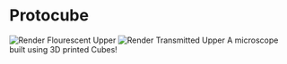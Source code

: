 # Protocube
![Render Flourescent Upper](https://github.com/Siber18/Protocube/assets/31034109/3c3ea7c9-800b-412a-aa97-97b190a05ce3)
![Render Transmitted Upper](https://github.com/Siber18/Protocube/assets/31034109/a5e6525b-c06b-4699-927d-5c056d187b3f)
A microscope built using 3D printed Cubes!
